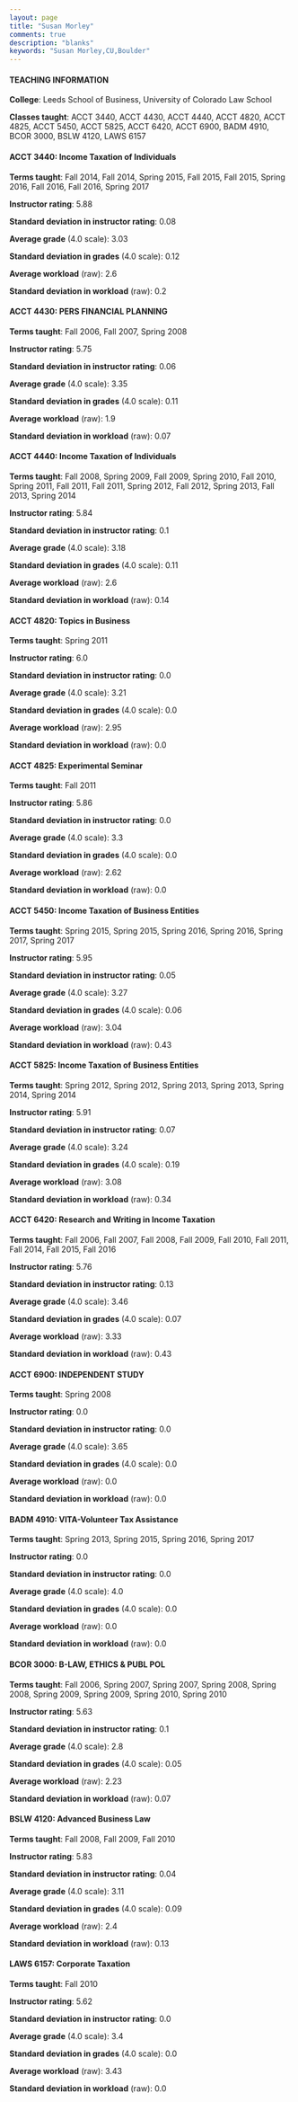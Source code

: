 ```yaml
---
layout: page
title: "Susan Morley" 
comments: true
description: "blanks"
keywords: "Susan Morley,CU,Boulder"
---
```

<head>
<script src="https://ajax.googleapis.com/ajax/libs/jquery/2.1.3/jquery.min.js"></script>
<script src="https://dl.dropboxusercontent.com/s/pc42nxpaw1ea4o9/highcharts.js?dl=0"></script>
<!-- <script src="../assets/js/highcharts.js"></script> -->
<style type="text/css">@font-face {
	font-family: "Bebas Neue";
	src: url(https://www.filehosting.org/file/details/544349/BebasNeue Regular.otf) format("opentype");
	}
	h1.Bebas { 
		font-family: "Bebas Neue", Verdana, Tahoma;
	}
</style>
</head>
	   
#### TEACHING INFORMATION

**College**: Leeds School of Business, University of Colorado Law School

**Classes taught**: ACCT 3440, ACCT 4430, ACCT 4440, ACCT 4820, ACCT 4825, ACCT 5450, ACCT 5825, ACCT 6420, ACCT 6900, BADM 4910, BCOR 3000, BSLW 4120, LAWS 6157

#### ACCT 3440: Income Taxation of Individuals

**Terms taught**: Fall 2014, Fall 2014, Spring 2015, Fall 2015, Fall 2015, Spring 2016, Fall 2016, Fall 2016, Spring 2017

**Instructor rating**: 5.88

**Standard deviation in instructor rating**: 0.08

**Average grade** (4.0 scale): 3.03

**Standard deviation in grades** (4.0 scale): 0.12

**Average workload** (raw): 2.6

**Standard deviation in workload** (raw): 0.2

#### ACCT 4430: PERS FINANCIAL PLANNING

**Terms taught**: Fall 2006, Fall 2007, Spring 2008

**Instructor rating**: 5.75

**Standard deviation in instructor rating**: 0.06

**Average grade** (4.0 scale): 3.35

**Standard deviation in grades** (4.0 scale): 0.11

**Average workload** (raw): 1.9

**Standard deviation in workload** (raw): 0.07

#### ACCT 4440: Income Taxation of Individuals

**Terms taught**: Fall 2008, Spring 2009, Fall 2009, Spring 2010, Fall 2010, Spring 2011, Fall 2011, Fall 2011, Spring 2012, Fall 2012, Spring 2013, Fall 2013, Spring 2014

**Instructor rating**: 5.84

**Standard deviation in instructor rating**: 0.1

**Average grade** (4.0 scale): 3.18

**Standard deviation in grades** (4.0 scale): 0.11

**Average workload** (raw): 2.6

**Standard deviation in workload** (raw): 0.14

#### ACCT 4820: Topics in Business

**Terms taught**: Spring 2011

**Instructor rating**: 6.0

**Standard deviation in instructor rating**: 0.0

**Average grade** (4.0 scale): 3.21

**Standard deviation in grades** (4.0 scale): 0.0

**Average workload** (raw): 2.95

**Standard deviation in workload** (raw): 0.0

#### ACCT 4825: Experimental Seminar

**Terms taught**: Fall 2011

**Instructor rating**: 5.86

**Standard deviation in instructor rating**: 0.0

**Average grade** (4.0 scale): 3.3

**Standard deviation in grades** (4.0 scale): 0.0

**Average workload** (raw): 2.62

**Standard deviation in workload** (raw): 0.0

#### ACCT 5450: Income Taxation of Business Entities

**Terms taught**: Spring 2015, Spring 2015, Spring 2016, Spring 2016, Spring 2017, Spring 2017

**Instructor rating**: 5.95

**Standard deviation in instructor rating**: 0.05

**Average grade** (4.0 scale): 3.27

**Standard deviation in grades** (4.0 scale): 0.06

**Average workload** (raw): 3.04

**Standard deviation in workload** (raw): 0.43

#### ACCT 5825: Income Taxation of Business Entities

**Terms taught**: Spring 2012, Spring 2012, Spring 2013, Spring 2013, Spring 2014, Spring 2014

**Instructor rating**: 5.91

**Standard deviation in instructor rating**: 0.07

**Average grade** (4.0 scale): 3.24

**Standard deviation in grades** (4.0 scale): 0.19

**Average workload** (raw): 3.08

**Standard deviation in workload** (raw): 0.34

#### ACCT 6420: Research and Writing in Income Taxation

**Terms taught**: Fall 2006, Fall 2007, Fall 2008, Fall 2009, Fall 2010, Fall 2011, Fall 2014, Fall 2015, Fall 2016

**Instructor rating**: 5.76

**Standard deviation in instructor rating**: 0.13

**Average grade** (4.0 scale): 3.46

**Standard deviation in grades** (4.0 scale): 0.07

**Average workload** (raw): 3.33

**Standard deviation in workload** (raw): 0.43

#### ACCT 6900: INDEPENDENT STUDY

**Terms taught**: Spring 2008

**Instructor rating**: 0.0

**Standard deviation in instructor rating**: 0.0

**Average grade** (4.0 scale): 3.65

**Standard deviation in grades** (4.0 scale): 0.0

**Average workload** (raw): 0.0

**Standard deviation in workload** (raw): 0.0

#### BADM 4910: VITA-Volunteer Tax Assistance

**Terms taught**: Spring 2013, Spring 2015, Spring 2016, Spring 2017

**Instructor rating**: 0.0

**Standard deviation in instructor rating**: 0.0

**Average grade** (4.0 scale): 4.0

**Standard deviation in grades** (4.0 scale): 0.0

**Average workload** (raw): 0.0

**Standard deviation in workload** (raw): 0.0

#### BCOR 3000: B-LAW, ETHICS & PUBL POL

**Terms taught**: Fall 2006, Spring 2007, Spring 2007, Spring 2008, Spring 2008, Spring 2009, Spring 2009, Spring 2010, Spring 2010

**Instructor rating**: 5.63

**Standard deviation in instructor rating**: 0.1

**Average grade** (4.0 scale): 2.8

**Standard deviation in grades** (4.0 scale): 0.05

**Average workload** (raw): 2.23

**Standard deviation in workload** (raw): 0.07

#### BSLW 4120: Advanced Business Law

**Terms taught**: Fall 2008, Fall 2009, Fall 2010

**Instructor rating**: 5.83

**Standard deviation in instructor rating**: 0.04

**Average grade** (4.0 scale): 3.11

**Standard deviation in grades** (4.0 scale): 0.09

**Average workload** (raw): 2.4

**Standard deviation in workload** (raw): 0.13

#### LAWS 6157: Corporate Taxation

**Terms taught**: Fall 2010

**Instructor rating**: 5.62

**Standard deviation in instructor rating**: 0.0

**Average grade** (4.0 scale): 3.4

**Standard deviation in grades** (4.0 scale): 0.0

**Average workload** (raw): 3.43

**Standard deviation in workload** (raw): 0.0


